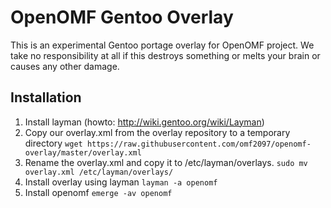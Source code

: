 OpenOMF Gentoo Overlay
======================

This is an experimental Gentoo portage overlay for OpenOMF project. We take no responsibility
at all if this destroys something or melts your brain or causes any other damage.

Installation
------------

1. Install layman (howto: http://wiki.gentoo.org/wiki/Layman)
2. Copy our overlay.xml from the overlay repository to a temporary directory ```wget https://raw.githubusercontent.com/omf2097/openomf-overlay/master/overlay.xml```
3. Rename the overlay.xml and copy it to /etc/layman/overlays. ```sudo mv overlay.xml /etc/layman/overlays/``` 
4. Install overlay using layman ```layman -a openomf```
5. Install openomf ```emerge -av openomf```
